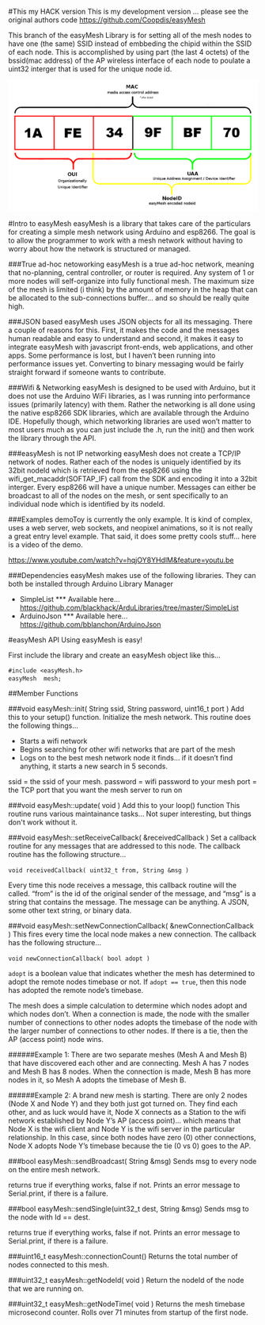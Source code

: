 #This my HACK version
This is my development version ... please see the original authors code https://github.com/Coopdis/easyMesh

This branch of the easyMesh Library is for setting all of the mesh nodes to have one (the same) SSID instead of embbeding the chipid within the SSID of each node. This is accomplished by using part (the last 4 octets) of the bssid(mac address) of the AP wireless interface of each node to poulate a uint32 interger that is used for the unique node id.

![Encode easyMesh NodeId](/easymesh_nodeid.png?raw=true "Encode easyMesh NodeId")

#Intro to easyMesh
easyMesh is a library that takes care of the particulars for creating a simple mesh network using Arduino and esp8266.  The goal is to allow the programmer to work with a mesh network without having to worry about how the network is structured or managed.  

###True ad-hoc netoworking
easyMesh is a true ad-hoc network, meaning that no-planning, central controller, or router is required.  Any system of 1 or more nodes will self-organize into fully functional mesh.  The maximum size of the mesh is limited (i think) by the amount of memory in the heap that can be allocated to the sub-connections buffer… and so should be really quite high.

###JSON based
easyMesh uses JSON objects for all its messaging.  There a couple of reasons for this.  First, it makes the code and the messages human readable and easy to understand and second, it makes it easy to integrate easyMesh with javascript front-ends, web applications, and other apps.  Some performance is lost, but I haven’t been running into performance issues yet.  Converting to binary messaging would be fairly straight forward if someone wants to contribute.

###Wifi & Networking
easyMesh is designed to be used with Arduino, but it does not use the Arduino WiFi libraries, as I was running into performance issues (primarily latency) with them.  Rather the networking is all done using the native esp8266 SDK libraries, which are available through the Arduino IDE.  Hopefully though, which networking libraries are used won’t matter to most users much as you can just include the .h, run the init() and then work the library through the API.

###easyMesh is not IP networking
easyMesh does not create a TCP/IP network of nodes. Rather each of the nodes is uniquely identified by its 32bit nodeId which is retrieved from the esp8266 using the wifi_get_macaddr(SOFTAP_IF) call from the SDK and encoding it into a 32bit interger.  Every esp8266 will have a unique number.  Messages can either be broadcast to all of the nodes on the mesh, or sent specifically to an individual node which is identified by its nodeId.

###Examples
demoToy is currently the only example.  It is kind of complex, uses a web server, web sockets, and neopixel animations, so it is not really a great entry level example.  That said, it does some pretty cools stuff… here is a video of the demo.

https://www.youtube.com/watch?v=hqjOY8YHdlM&feature=youtu.be

###Dependencies
easyMesh makes use of the following libraries.  They can both be installed through Arduino Library Manager
- SimpleList *** Available here... https://github.com/blackhack/ArduLibraries/tree/master/SimpleList
- ArduinoJson *** Available here... https://github.com/bblanchon/ArduinoJson

#easyMesh API
Using easyMesh is easy!

First include the library and create an easyMesh object like this…

```
#include <easyMesh.h>
easyMesh  mesh;
```

##Member Functions

###void easyMesh::init( String ssid, String password, uint16_t port )
Add this to your setup() function.
Initialize the mesh network.  This routine does the following things…
- Starts a wifi network
- Begins searching for other wifi networks that are part of the mesh
- Logs on to the best mesh network node it finds… if it doesn’t find anything, it starts a new search in 5 seconds.

ssid = the ssid of your mesh.
password = wifi password to your mesh
port = the TCP port that you want the mesh server to run on

###void easyMesh::update( void )
Add this to your loop() function
This routine runs various maintainance tasks... Not super interesting, but things don't work without it.


###void easyMesh::setReceiveCallback( &receivedCallback )
Set a callback routine for any messages that are addressed to this node.  The callback routine has the following structure…

`void receivedCallback( uint32_t from, String &msg )`

Every time this node receives a message, this callback routine will the called.  “from” is the id of the original sender of the message, and “msg” is a string that contains the message.  The message can be anything.  A JSON, some other text string, or binary data.


###void easyMesh::setNewConnectionCallback( &newConnectionCallback )
This fires every time the local node makes a new connection.   The callback has the following structure…

`void newConnectionCallback( bool adopt )`

`adopt` is a boolean value that indicates whether the mesh has determined to adopt the remote nodes timebase or not.  If `adopt == true`, then this node has adopted the remote node’s timebase.

The mesh does a simple calculation to determine which nodes adopt and which nodes don’t.  When a connection is made, the node with the smaller number of connections to other nodes adopts the timebase of the node with the larger number of connections to other nodes.  If there is a tie, then the AP (access point) node wins.

######Example 1:
There are two separate meshes (Mesh A and Mesh B) that have discovered each other and are connecting.  Mesh A has 7 nodes and Mesh B has 8 nodes.  When the connection is made, Mesh B has more nodes in it, so Mesh A adopts the timebase of Mesh B.

######Example 2:
A brand new mesh is starting.  There are only 2 nodes (Node X and Node Y) and they both just got turned on.  They find each other, and as luck would have it, Node X connects as a Station to the wifi network established by Node Y’s AP (access point)… which means that Node X is the wifi client and Node Y is the wifi server in the particular relationship.  In this case, since both nodes have zero (0) other connections, Node X adopts Node Y’s timebase because the tie (0 vs 0) goes to the AP. 

###bool easyMesh::sendBroadcast( String &msg)
Sends msg to every node on the entire mesh network.

returns true if everything works, false if not.  Prints an error message to Serial.print, if there is a failure.

###bool easyMesh::sendSingle(uint32_t dest, String &msg)
Sends msg to the node with Id == dest.

returns true if everything works, false if not.  Prints an error message to Serial.print, if there is a failure.

###uint16_t easyMesh::connectionCount()
Returns the total number of nodes connected to this mesh.

###uint32_t easyMesh::getNodeId( void )
Return the nodeId of the node that we are running on.

###uint32_t easyMesh::getNodeTime( void )
Returns the mesh timebase microsecond counter.  Rolls over 71 minutes from startup of the first node.
